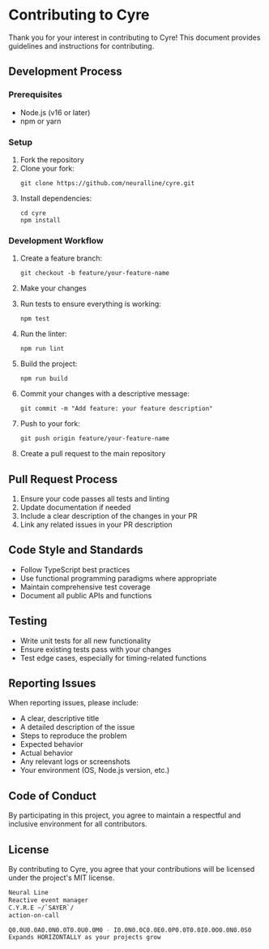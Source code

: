 # Contributing to Cyre

Thank you for your interest in contributing to Cyre! This document provides guidelines and instructions for contributing.

## Development Process

### Prerequisites

- Node.js (v16 or later)
- npm or yarn

### Setup

1. Fork the repository
2. Clone your fork:
   ```
   git clone https://github.com/neuralline/cyre.git
   ```
3. Install dependencies:
   ```
   cd cyre
   npm install
   ```

### Development Workflow

1. Create a feature branch:

   ```
   git checkout -b feature/your-feature-name
   ```

2. Make your changes

3. Run tests to ensure everything is working:

   ```
   npm test
   ```

4. Run the linter:

   ```
   npm run lint
   ```

5. Build the project:

   ```
   npm run build
   ```

6. Commit your changes with a descriptive message:

   ```
   git commit -m "Add feature: your feature description"
   ```

7. Push to your fork:

   ```
   git push origin feature/your-feature-name
   ```

8. Create a pull request to the main repository

## Pull Request Process

1. Ensure your code passes all tests and linting
2. Update documentation if needed
3. Include a clear description of the changes in your PR
4. Link any related issues in your PR description

## Code Style and Standards

- Follow TypeScript best practices
- Use functional programming paradigms where appropriate
- Maintain comprehensive test coverage
- Document all public APIs and functions

## Testing

- Write unit tests for all new functionality
- Ensure existing tests pass with your changes
- Test edge cases, especially for timing-related functions

## Reporting Issues

When reporting issues, please include:

- A clear, descriptive title
- A detailed description of the issue
- Steps to reproduce the problem
- Expected behavior
- Actual behavior
- Any relevant logs or screenshots
- Your environment (OS, Node.js version, etc.)

## Code of Conduct

By participating in this project, you agree to maintain a respectful and inclusive environment for all contributors.

## License

By contributing to Cyre, you agree that your contributions will be licensed under the project's MIT license.

```sh
Neural Line
Reactive event manager
C.Y.R.E ~/`SAYER`/
action-on-call
```

```sh
Q0.0U0.0A0.0N0.0T0.0U0.0M0 - I0.0N0.0C0.0E0.0P0.0T0.0I0.0O0.0N0.0S0
Expands HORIZONTALLY as your projects grow

```
